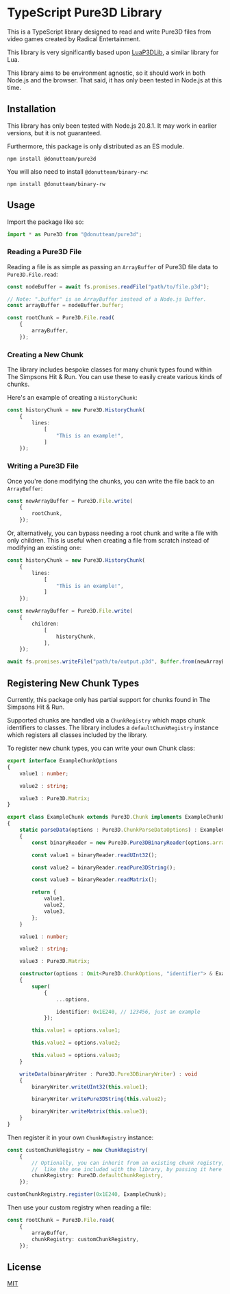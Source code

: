 # TypeScript Pure3D Library
This is a TypeScript library designed to read and write Pure3D files from video games created by Radical Entertainment.

This library is very significantly based upon [LuaP3DLib](https://github.com/Hampo/LuaP3DLib), a similar library for Lua.

This library aims to be environment agnostic, so it should work in both Node.js and the browser. That said, it has only been tested in Node.js at this time.

## Installation
This library has only been tested with Node.js 20.8.1. It may work in earlier versions, but it is not guaranteed.

Furthermore, this package is only distributed as an ES module.

```shell
npm install @donutteam/pure3d
```

You will also need to install `@donutteam/binary-rw`:

```shell
npm install @donutteam/binary-rw
```

## Usage
Import the package like so:

```ts
import * as Pure3D from "@donutteam/pure3d";
```

### Reading a Pure3D File
Reading a file is as simple as passing an `ArrayBuffer` of Pure3D file data to `Pure3D.File.read`:
```ts
const nodeBuffer = await fs.promises.readFile("path/to/file.p3d");

// Note: ".buffer" is an ArrayBuffer instead of a Node.js Buffer.
const arrayBuffer = nodeBuffer.buffer;

const rootChunk = Pure3D.File.read(
	{
		arrayBuffer,
	});
```

### Creating a New Chunk
The library includes bespoke classes for many chunk types found within The Simpsons Hit & Run. You can use these to easily create various kinds of chunks.

Here's an example of creating a `HistoryChunk`:
```ts
const historyChunk = new Pure3D.HistoryChunk(
	{
		lines:
			[
				"This is an example!",
			]
	});
```

### Writing a Pure3D File
Once you're done modifying the chunks, you can write the file back to an `ArrayBuffer`:
```ts
const newArrayBuffer = Pure3D.File.write(
	{
		rootChunk,
	});
```

Or, alternatively, you can bypass needing a root chunk and write a file with only children. This is useful when creating a file from scratch instead of modifying an existing one:
```ts
const historyChunk = new Pure3D.HistoryChunk(
	{
		lines:
			[
				"This is an example!",
			]
	});

const newArrayBuffer = Pure3D.File.write(
	{
		children:
			[
				historyChunk,
			],
	});

await fs.promises.writeFile("path/to/output.p3d", Buffer.from(newArrayBuffer));
```

## Registering New Chunk Types
Currently, this package only has partial support for chunks found in The Simpsons Hit & Run.

Supported chunks are handled via a `ChunkRegistry` which maps chunk identifiers to classes. The library includes a `defaultChunkRegistry` instance which registers all classes included by the library.

To register new chunk types, you can write your own Chunk class:
```ts
export interface ExampleChunkOptions
{
	value1 : number;

	value2 : string;

	value3 : Pure3D.Matrix;
}

export class ExampleChunk extends Pure3D.Chunk implements ExampleChunkOptions
{
	static parseData(options : Pure3D.ChunkParseDataOptions) : ExampleChunkOptions
	{
		const binaryReader = new Pure3D.Pure3DBinaryReader(options.arrayBuffer, options.isLittleEndian);

		const value1 = binaryReader.readUInt32();

		const value2 = binaryReader.readPure3DString();

		const value3 = binaryReader.readMatrix();

		return {
			value1,
			value2,
			value3,
		};
	}

	value1 : number;

	value2 : string;

	value3 : Pure3D.Matrix;

	constructor(options : Omit<Pure3D.ChunkOptions, "identifier"> & ExampleChunkOptions)
	{
		super(
			{
				...options,

				identifier: 0x1E240, // 123456, just an example
			});

		this.value1 = options.value1;

		this.value2 = options.value2;

		this.value3 = options.value3;
	}

	writeData(binaryWriter : Pure3D.Pure3DBinaryWriter) : void
	{
		binaryWriter.writeUInt32(this.value1);

		binaryWriter.writePure3DString(this.value2);

		binaryWriter.writeMatrix(this.value3);
	}
}
```

Then register it in your own `ChunkRegistry` instance:
```ts
const customChunkRegistry = new ChunkRegistry(
	{
		// Optionally, you can inherit from an existing chunk registry,
		//	like the one included with the library, by passing it here
		chunkRegistry: Pure3D.defaultChunkRegistry,
	});

customChunkRegistry.register(0x1E240, ExampleChunk);
```

Then use your custom registry when reading a file:
```ts
const rootChunk = Pure3D.File.read(
	{
		arrayBuffer,
		chunkRegistry: customChunkRegistry,
	});
```

## License
[MIT](https://github.com/donutteam/npm-pure3d/blob/main/LICENSE.md)